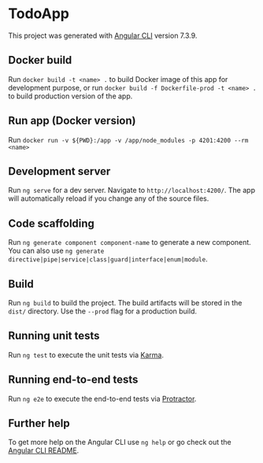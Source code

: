 # TodoApp

This project was generated with [Angular CLI](https://github.com/angular/angular-cli) version 7.3.9.

## Docker build

Run `docker build -t <name> .` to build Docker image of this app for development purpose, or run `docker build -f Dockerfile-prod -t <name> .` to build production version of the app.

## Run app (Docker version)

Run `docker run -v ${PWD}:/app -v /app/node_modules -p 4201:4200 --rm <name>`

## Development server

Run `ng serve` for a dev server. Navigate to `http://localhost:4200/`. The app will automatically reload if you change any of the source files.

## Code scaffolding

Run `ng generate component component-name` to generate a new component. You can also use `ng generate directive|pipe|service|class|guard|interface|enum|module`.

## Build

Run `ng build` to build the project. The build artifacts will be stored in the `dist/` directory. Use the `--prod` flag for a production build.

## Running unit tests

Run `ng test` to execute the unit tests via [Karma](https://karma-runner.github.io).

## Running end-to-end tests

Run `ng e2e` to execute the end-to-end tests via [Protractor](http://www.protractortest.org/).

## Further help

To get more help on the Angular CLI use `ng help` or go check out the [Angular CLI README](https://github.com/angular/angular-cli/blob/master/README.md).
